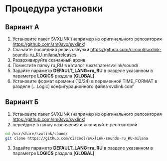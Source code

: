 # Процедура установки

## Вариант А
1. Установите пакет SVXLINK (например из оригинального репозитория https://github.com/sm0svx/svxlink)
2. Скачайте последний релиз озвучки https://github.com/circool/svxlink-sounds-ru_RU-milana/releases
3. Разархивируйте скачанный архив
4. Поместите папку ru_RU в каталог /usr/share/svxlink/sound/
5. Задайте параметр **DEFAULT_LANG=ru_RU** в разделе указанном в параметре **LOGICS** раздела **[GLOBAL]**
6. Установите формат времени (12/24) в переменной TIME_FORMAT в разделе [...Logic] конфигурационного файла svxlink.conf

## Вариант Б
1. Установите пакет SVXLINK (например из оригинального репозитория https://github.com/sm0svx/svxlink)
2. перейдите в папку назначения и клонируйте репозиторий
```bash
cd /usr/share/svxlink/sound/
git clone https://github.com/circool/svxlink-sounds-ru_RU-milana
```
3. Задайте параметр **DEFAULT_LANG=ru_RU** в разделе указанном в параметре **LOGICS** раздела **[GLOBAL]**
